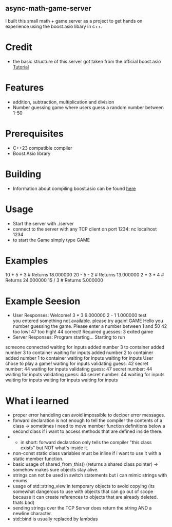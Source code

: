 ## async-math-game-server
I built this small math + game server as a project to get hands on experience using the boost.asio libary in c++.

# Credit
* the basic structure of this server got taken from the official boost.asio [Tutorial](https://think-async.com/Asio/asio-1.30.2/doc/asio/tutorial/tutdaytime3.html)

# Features
* addition, subtraction, multiplication and division
* Number guessing game where users guess a random number between 1-50

# Prerequisites
* C++23 compatible compiler
* Boost.Asio library

# Building
* Information about compiling boost.asio can be found [here](https://www.boost.org/doc/user-guide/getting-started.html)

# Usage
* Start the server with ./server
* connect to the server with any TCP client on port 1234: nc localhost 1234
* to start the Game simply type GAME

# Examples
10 + 5 + 3    # Returns 18.000000
20 - 5 - 2    # Returns 13.000000
2 * 3 * 4     # Returns 24.000000
15 / 3        # Returns 5.000000

# Example Seesion
* User Responses:
Welcome!
3 * 3
9.000000
2 - 1
1.000000
test    
you entered something not available. please try again!
GAME 
Hello you number guessing the game. Please enter a number between 1 and 50
42
too low!
47
too high!
44
correct!
Required guesses: 3
exited game
* Server Responses:
Program starting...
Starting to run 




someone connected
waiting for inputs
added number 3 to container
added number 3 to container
waiting for inputs
added number 2 to container
added number 1 to container
waiting for inputs
waiting for inputs
User chose to play a game!
waiting for inputs
validating guess: 42
secret number: 44
waiting for inputs
validating guess: 47
secret number: 44
waiting for inputs
validating guess: 44
secret number: 44
waiting for inputs
waiting for inputs
waiting for inputs
waiting for inputs

# What i learned
* proper error handeling can avoid impossible to deciper error messages.
* forward declaration is not enough to tell the compiler the contents of a class -> sometimes i need to move member function definitions below a second class if i want to access methods that are defined inside there.
* * in short: forward declaration only tells the compiler "this class exists" but NOT what's inside it.
* non-const static class variables must be inline if i want to use it with a static member function.
* basic usage of shared_from_this() (returns a shared class pointer) -> somehow makes sure objects stay alive.
* strings can not be used in switch statements but i can mimic strings with enums
* usage of std::string_view in temporary objects to avoid copying (its somewhat dangerous to use with objects that can go out of scope because it can create references to objects that are already deleted. thats bad)
* sending strings over the TCP Server does return the string AND a newline character.
* std::bind is usually replaced by lambdas


